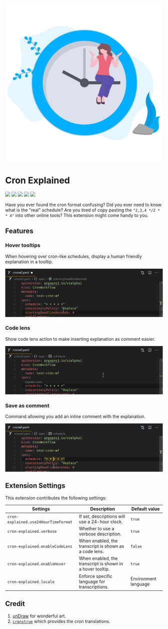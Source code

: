 ![logo](https://raw.githubusercontent.com/tumido/cron-explained/master/docs/assets/icon_large.png)

# Cron Explained

[![](https://img.shields.io/github/v/release/tumido/cron-explained)](https://github.com/tumido/cron-explained/releases)
[![](https://img.shields.io/visual-studio-marketplace/v/tumido.cron-explained?label=vs%20marketplace)](https://marketplace.visualstudio.com/items?itemName=tumido.cron-explained)
[![](https://img.shields.io/open-vsx/v/tumido/cron-explained)](https://open-vsx.org/extension/tumido/cron-explained)
[![](https://img.shields.io/github/license/tumido/cron-explained)](https://github.com/tumido/cron-explained/blob/master/LICENSE)
[![](https://img.shields.io/github/workflow/status/tumido/cron-explained/Release)](https://github.com/tumido/cron-explained/actions?query=workflow%3ARelease)

Have you ever found the cron format confusing? Did you ever need to know what is the "real" schedule? Are you tired of copy pasting the `"2,3,4 */2 * * 4"` into other online tools? This extension might come handy to you.

## Features

### Hover tooltips

When hovering over cron-like schedules, display a human friendly explanation in a tooltip.

![hover](https://raw.githubusercontent.com/tumido/cron-explained/master/docs/assets/hover.gif)

### Code lens

Show code lens action to make inserting explanation as comment easier.

![code-lens](https://raw.githubusercontent.com/tumido/cron-explained/master/docs/assets/code-lens.gif)

### Save as comment

Command allowing you add an inline comment with the explanation.

![comment](https://raw.githubusercontent.com/tumido/cron-explained/master/docs/assets/comment.gif)

## Extension Settings

This extension contributes the following settings:

| Settings                             | Description                                               | Default value        |
| ------------------------------------ | --------------------------------------------------------- | -------------------- |
| `cron-explained.use24HourTimeFormat` | If set, descriptions will use a 24-hour clock.            | `true`               |
| `cron-explained.verbose`             | Whether to use a verbose description.                     | `true`               |
| `cron-explained.enableCodeLens`      | When enabled, the transcript is shown as a code lens.     | `false`              |
| `cron-explained.enableHover`         | When enabled, the transcript is shown in a hover tooltip. | `true`               |
| `cron-explained.locale`              | Enforce specific language for transcriptions.             | Environment language |

## Credit

1. [unDraw](https://undraw.co) for wonderful art.
2. [`cronstrue`](https://www.npmjs.com/package/cronstrue) which provides the cron translations.
